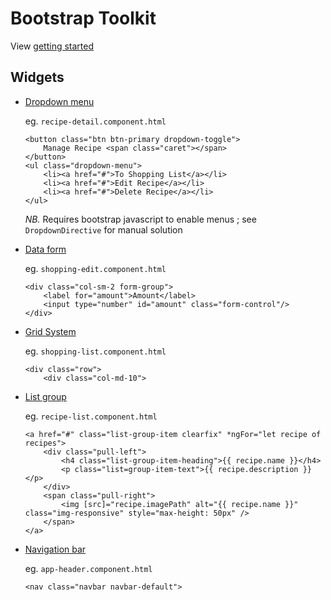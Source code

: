 # Bootstrap Toolkit

View [getting started](https://getbootstrap.com/docs/4.0/getting-started/introduction/)

## Widgets

* [Dropdown menu](https://getbootstrap.com/docs/4.0/components/dropdowns/)
  
  eg. `recipe-detail.component.html`
  
  ```
  <button class="btn btn-primary dropdown-toggle">
      Manage Recipe <span class="caret"></span>
  </button>
  <ul class="dropdown-menu">
      <li><a href="#">To Shopping List</a></li>
      <li><a href="#">Edit Recipe</a></li>
      <li><a href="#">Delete Recipe</a></li>
  </ul>
  ```

  *NB.* Requires bootstrap javascript to enable menus ; see `DropdownDirective` for manual solution

* [Data form](https://getbootstrap.com/docs/4.0/components/forms/)
  
  eg. `shopping-edit.component.html`
  
  ```
  <div class="col-sm-2 form-group">
      <label for="amount">Amount</label>
      <input type="number" id="amount" class="form-control"/>
  </div>
  ```

* [Grid System](https://getbootstrap.com/docs/4.0/layout/grid/)
  
  eg. `shopping-list.component.html`
  
  ```
  <div class="row">
      <div class="col-md-10">
  ```

* [List group](https://getbootstrap.com/docs/4.0/components/list-group/)
  
  eg. `recipe-list.component.html`
  
  ```
  <a href="#" class="list-group-item clearfix" *ngFor="let recipe of recipes">
      <div class="pull-left">
          <h4 class="list-group-item-heading">{{ recipe.name }}</h4>
          <p class="list=group-item-text">{{ recipe.description }}</p>
      </div>
      <span class="pull-right">
          <img [src]="recipe.imagePath" alt="{{ recipe.name }}" class="img-responsive" style="max-height: 50px" />
      </span>
  </a>
  ```

* [Navigation bar](https://getbootstrap.com/docs/4.0/components/navbar/)
  
  eg. `app-header.component.html`
  
  ```
  <nav class="navbar navbar-default">
  ```
